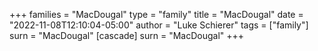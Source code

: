 +++
families = "MacDougal"
type = "family"
title = "MacDougal"
date = "2022-11-08T12:10:04-05:00"
author = "Luke Schierer"
tags = ["family"]
surn = "MacDougal"
[cascade]
  surn = "MacDougal"
+++
